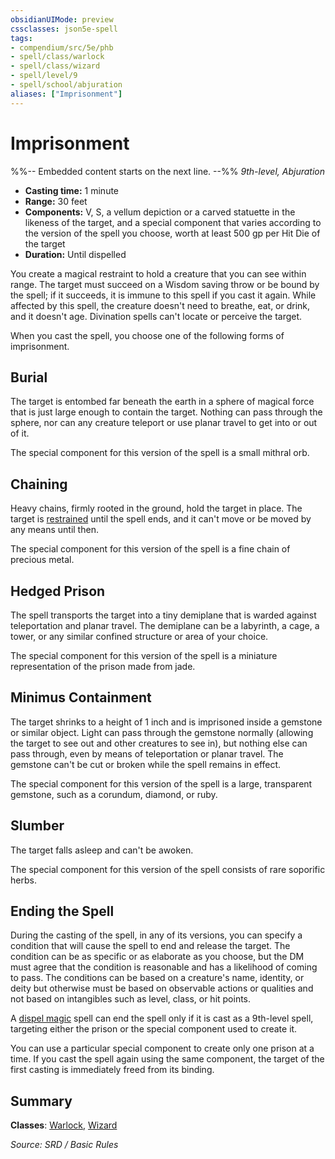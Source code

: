 ```yaml
---
obsidianUIMode: preview
cssclasses: json5e-spell
tags:
- compendium/src/5e/phb
- spell/class/warlock
- spell/class/wizard
- spell/level/9
- spell/school/abjuration
aliases: ["Imprisonment"]
---
```

# Imprisonment
%%-- Embedded content starts on the next line. --%%
*9th-level, Abjuration*  

- **Casting time:** 1 minute
- **Range:** 30 feet
- **Components:** V, S, a vellum depiction or a carved statuette in the likeness of the target, and a special component that varies according to the version of the spell you choose, worth at least 500 gp per Hit Die of the target
- **Duration:** Until dispelled

You create a magical restraint to hold a creature that you can see within range. The target must succeed on a Wisdom saving throw or be bound by the spell; if it succeeds, it is immune to this spell if you cast it again. While affected by this spell, the creature doesn't need to breathe, eat, or drink, and it doesn't age. Divination spells can't locate or perceive the target.

When you cast the spell, you choose one of the following forms of imprisonment.

## Burial

The target is entombed far beneath the earth in a sphere of magical force that is just large enough to contain the target. Nothing can pass through the sphere, nor can any creature teleport or use planar travel to get into or out of it.

The special component for this version of the spell is a small mithral orb.

## Chaining

Heavy chains, firmly rooted in the ground, hold the target in place. The target is [restrained](rules/conditions.md#restrained) until the spell ends, and it can't move or be moved by any means until then.

The special component for this version of the spell is a fine chain of precious metal.

## Hedged Prison

The spell transports the target into a tiny demiplane that is warded against teleportation and planar travel. The demiplane can be a labyrinth, a cage, a tower, or any similar confined structure or area of your choice.

The special component for this version of the spell is a miniature representation of the prison made from jade.

## Minimus Containment

The target shrinks to a height of 1 inch and is imprisoned inside a gemstone or similar object. Light can pass through the gemstone normally (allowing the target to see out and other creatures to see in), but nothing else can pass through, even by means of teleportation or planar travel. The gemstone can't be cut or broken while the spell remains in effect.

The special component for this version of the spell is a large, transparent gemstone, such as a corundum, diamond, or ruby.

## Slumber

The target falls asleep and can't be awoken.

The special component for this version of the spell consists of rare soporific herbs.

## Ending the Spell

During the casting of the spell, in any of its versions, you can specify a condition that will cause the spell to end and release the target. The condition can be as specific or as elaborate as you choose, but the DM must agree that the condition is reasonable and has a likelihood of coming to pass. The conditions can be based on a creature's name, identity, or deity but otherwise must be based on observable actions or qualities and not based on intangibles such as level, class, or hit points.

A [dispel magic](compendium/spells/dispel-magic.md) spell can end the spell only if it is cast as a 9th-level spell, targeting either the prison or the special component used to create it.

You can use a particular special component to create only one prison at a time. If you cast the spell again using the same component, the target of the first casting is immediately freed from its binding.

## Summary

**Classes**: [Warlock](compendium/classes/warlock.md), [Wizard](compendium/classes/wizard.md)

*Source: SRD / Basic Rules*